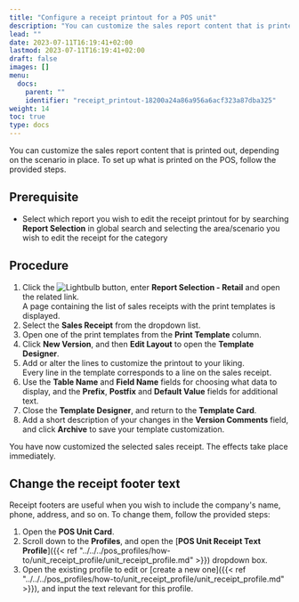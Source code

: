 ```yaml
---
title: "Configure a receipt printout for a POS unit"
description: "You can customize the sales report content that is printed out, depending on the scenario in place."
lead: ""
date: 2023-07-11T16:19:41+02:00
lastmod: 2023-07-11T16:19:41+02:00
draft: false
images: []
menu:
  docs:
    parent: ""
    identifier: "receipt_printout-18200a24a86a956a6acf323a87dba325"
weight: 14
toc: true
type: docs
---
```


You can customize the sales report content that is printed out, depending on the scenario in place. To set up what is printed on the POS, follow the provided steps.

## Prerequisite

 - Select which report you wish to edit the receipt printout for by searching **Report Selection** in global search and selecting the area/scenario you wish to edit the receipt for the category

## Procedure

1. Click the ![Lightbulb](Lightbulb_icon.PNG) button, enter **Report Selection - Retail** and open the related link.       
   A page containing the list of sales receipts with the print templates is displayed. 
2. Select the **Sales Receipt** from the dropdown list. 
3. Open one of the print templates from the **Print Template** column.  
4. Click **New Version**, and then **Edit Layout** to open the **Template Designer**.
5. Add or alter the lines to customize the printout to your liking.    
   Every line in the template corresponds to a line on the sales receipt.
6. Use the **Table Name** and **Field Name** fields for choosing what data to display, and the **Prefix**, **Postfix** and **Default Value** fields for additional text.
7. Close the **Template Designer**, and return to the **Template Card**. 
8. Add a short description of your changes in the **Version Comments** field, and click **Archive** to save your template customization.

 You have now customized the selected sales receipt. The effects take place immediately.

## Change the receipt footer text

Receipt footers are useful when you wish to include the company's name, phone, address, and so on. To change them, follow the provided steps:

1. Open the **POS Unit Card**. 
2. Scroll down to the **Profiles**, and open the [**POS Unit Receipt Text Profile**]({{< ref "../../../pos_profiles/how-to/unit_receipt_profile/unit_receipt_profile.md" >}}) dropdown box.
3. Open the existing profile to edit or [create a new one]({{< ref "../../../pos_profiles/how-to/unit_receipt_profile/unit_receipt_profile.md" >}}), and input the text relevant for this profile.
